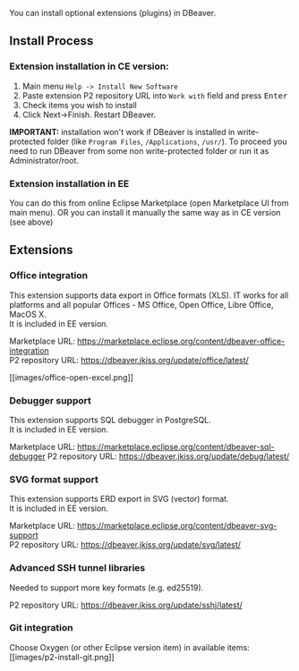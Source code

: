 You can install optional extensions (plugins) in DBeaver.

## Install Process

### Extension installation in CE version:

1. Main menu `Help -> Install New Software`
2. Paste extension P2 repository URL into `Work with` field and press <kbd>Enter</kbd>
3. Check items you wish to install
4. Click Next->Finish. Restart DBeaver.

**IMPORTANT:** installation won't work if DBeaver is installed in write-protected folder (like `Program Files`, `/Applications`, `/usr/`). To proceed you need to run DBeaver from some non write-protected folder or run it as Administrator/root.

### Extension installation in EE

You can do this from online Eclipse Marketplace (open Marketplace UI from main menu).
OR you can install it manually the same way as in CE version (see above)

## Extensions

### Office integration

This extension supports data export in Office formats (XLS). IT works for all platforms and all popular Offices - MS Office, Open Office, Libre Office, MacOS X.  
It is included in EE version.  

Marketplace URL: https://marketplace.eclipse.org/content/dbeaver-office-integration  
P2 repository URL: https://dbeaver.jkiss.org/update/office/latest/

  [[images/office-open-excel.png]]

### Debugger support

This extension supports SQL debugger in PostgreSQL.  
It is included in EE version.  

Marketplace URL: https://marketplace.eclipse.org/content/dbeaver-sql-debugger
P2 repository URL: https://dbeaver.jkiss.org/update/debug/latest/

### SVG format support

This extension supports ERD export in SVG (vector) format.  
It is included in EE version.  

Marketplace URL: https://marketplace.eclipse.org/content/dbeaver-svg-support  
P2 repository URL: https://dbeaver.jkiss.org/update/svg/latest/

### Advanced SSH tunnel libraries

Needed to support more key formats (e.g. ed25519).  

P2 repository URL: https://dbeaver.jkiss.org/update/sshj/latest/

### Git integration

Choose Oxygen (or other Eclipse version item) in available items:
  [[images/p2-install-git.png]]

